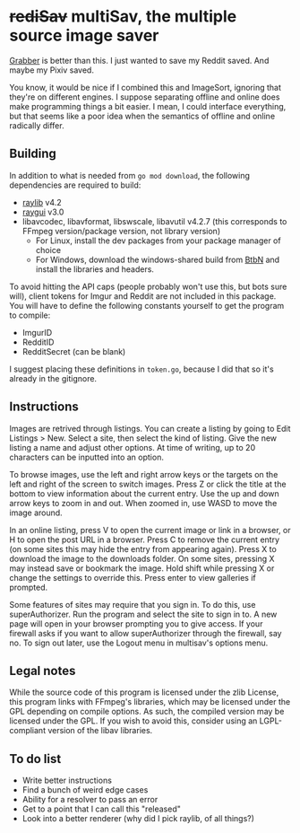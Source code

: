 # ~~rediSav~~ multiSav, the multiple source image saver

[Grabber](https://github.com/Bionus/imgbrd-grabber) is better than this. I just wanted to save my Reddit saved. And maybe my Pixiv saved.

You know, it would be nice if I combined this and ImageSort, ignoring that they're on different engines. I suppose separating offline and online does make programming things a bit easier. I mean, I could interface everything, but that seems like a poor idea when the semantics of offline and online radically differ.

## Building

In addition to what is needed from `go mod download`, the following dependencies are required to build:

- [raylib](https://github.com/raysan5/raylib) v4.2
- [raygui](https://github.com/raysan5/raygui) v3.0
- libavcodec, libavformat, libswscale, libavutil v4.2.7 (this corresponds to FFmpeg version/package version, not library version)
  - For Linux, install the dev packages from your package manager of choice
  - For Windows, download the windows-shared build from [BtbN](https://github.com/BtbN/FFmpeg-Builds/releases) and install the libraries and headers.

To avoid hitting the API caps (people probably won't use this, but bots sure will), client tokens for Imgur and Reddit are not included in this package. You will have to define the following constants yourself to get the program to compile:

- ImgurID
- RedditID
- RedditSecret (can be blank)

I suggest placing these definitions in `token.go`, because I did that so it's already in the gitignore.

## Instructions

Images are retrived through listings. You can create a listing by going to Edit Listings > New. Select a site, then select the kind of listing. Give the new listing a name and adjust other options. At time of writing, up to 20 characters can be inputted into an option.

To browse images, use the left and right arrow keys or the targets on the left and right of the screen to switch images. Press Z or click the title at the bottom to view information about the current entry. Use the up and down arrow keys to zoom in and out. When zoomed in, use WASD to move the image around.

In an online listing, press V to open the current image or link in a browser, or H to open the post URL in a browser. Press C to remove the current entry (on some sites this may hide the entry from appearing again). Press X to download the image to the downloads folder. On some sites, pressing X may instead save or bookmark the image. Hold shift while pressing X or change the settings to override this. Press enter to view galleries if prompted.

Some features of sites may require that you sign in. To do this, use superAuthorizer. Run the program and select the site to sign in to. A new page will open in your browser prompting you to give access. If your firewall asks if you want to allow superAuthorizer through the firewall, say no. To sign out later, use the Logout menu in multisav's options menu.

## Legal notes

While the source code of this program is licensed under the zlib License, this program links with FFmpeg's libraries, which may be licensed under the GPL depending on compile options. As such, the compiled version may be licensed under the GPL. If you wish to avoid this, consider using an LGPL-compliant version of the libav libraries.

## To do list

- Write better instructions
- Find a bunch of weird edge cases
- Ability for a resolver to pass an error
- Get to a point that I can call this "released"
- Look into a better renderer (why did I pick raylib, of all things?)
